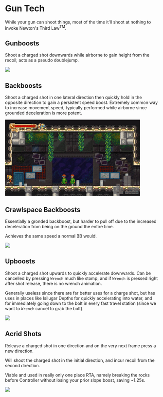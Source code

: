 # Gun Tech

While your gun can shoot things, most of the time it'll shoot at nothing to invoke Newton's Third Law<sup>TM</sup>.

## Gunboosts

Shoot a charged shot downwards while airborne to gain height from the recoil; acts as a pseudo doublejump.

![](Media/gb.gif)

## Backboosts
Shoot a charged shot in one lateral direction then quickly hold in the opposite direction to gain a persistent speed boost. Extremely common way to increase movement speed, typically performed while airborne since grounded deceleration is more potent.

![](Media/bb.gif)

## Crawlspace Backboosts
Essentially a gronded backboost, but harder to pull off due to the increased deceleration from being on the ground the entire time.

Achieves the same speed a normal BB would.

![](Media/csbb.gif)

## Upboosts
Shoot a charged shot upwards to quickly accelerate downwards. Can be cancelled by pressing `Wrench` much like stomp, and if `Wrench` is pressed right after shot release, there is no wrench animation.

Generally useless since there are far better uses for a charge shot, but has uses in places like Isilugar Depths for quickly accelerating into water, and for immediately going down to the bolt in every fast travel station (since we want to `Wrench` cancel to grab the bolt).

![](Media/ub.gif)
## Acrid Shots
Release a charged shot in one direction and on the very next frame press a new direction.

Will shoot the charged shot in the initial direction, and incur recoil from the second direction.

Viable and used in really only one place RTA, namely breaking the rocks before Controller without losing your prior slope boost, saving ~1.25s.

![](Media/asrd.gif)
